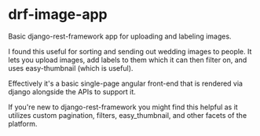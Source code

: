 # drf-image-app
Basic django-rest-framework app for uploading and labeling images.

I found this useful for sorting and sending out wedding images to people.  It lets you upload images, add labels to them
which it can then filter on, and uses easy-thumbnail (which is useful).

Effectively it's a basic single-page angular front-end that is rendered via django alongside the APIs to support it.

If you're new to django-rest-framework you might find this helpful as it utilizes custom pagination, filters, easy_thumbnail, and other facets of the platform.

